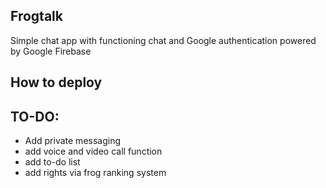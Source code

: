## Frogtalk 
Simple chat app with functioning chat and Google authentication powered by Google Firebase 

## How to deploy 







## TO-DO:

- Add private messaging
- add voice and video call function
- add to-do list
- add rights via frog ranking system

